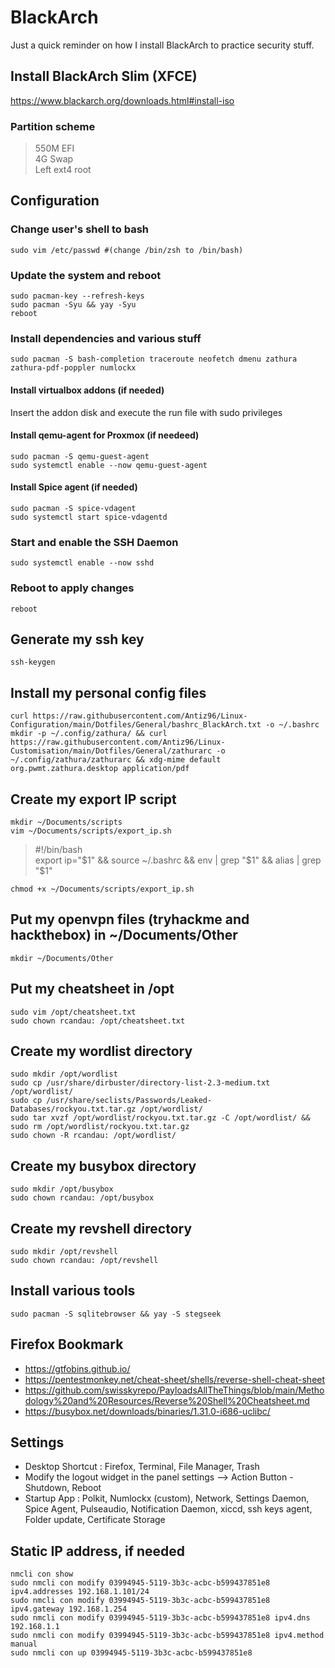 # BlackArch

Just a quick reminder on how I install BlackArch to practice security stuff.  

## Install BlackArch Slim (XFCE)

https://www.blackarch.org/downloads.html#install-iso

### Partition scheme

> 550M EFI  
> 4G Swap  
> Left ext4 root  

## Configuration

### Change user's shell to bash

```
sudo vim /etc/passwd #(change /bin/zsh to /bin/bash)
```

### Update the system and reboot

```
sudo pacman-key --refresh-keys
sudo pacman -Syu && yay -Syu 
reboot
```

### Install dependencies and various stuff

```
sudo pacman -S bash-completion traceroute neofetch dmenu zathura zathura-pdf-poppler numlockx
```

#### Install virtualbox addons (if needed)

Insert the addon disk and execute the run file with sudo privileges

#### Install qemu-agent for Proxmox (if needeed)

```
sudo pacman -S qemu-guest-agent
sudo systemctl enable --now qemu-guest-agent
```

#### Install Spice agent (if needed)

```
sudo pacman -S spice-vdagent
sudo systemctl start spice-vdagentd
```

### Start and enable the SSH Daemon

```
sudo systemctl enable --now sshd
```

### Reboot to apply changes

```
reboot
```

## Generate my ssh key

```
ssh-keygen
```

## Install my personal config files

```
curl https://raw.githubusercontent.com/Antiz96/Linux-Configuration/main/Dotfiles/General/bashrc_BlackArch.txt -o ~/.bashrc
mkdir -p ~/.config/zathura/ && curl https://raw.githubusercontent.com/Antiz96/Linux-Customisation/main/Dotfiles/General/zathurarc -o ~/.config/zathura/zathurarc && xdg-mime default org.pwmt.zathura.desktop application/pdf
```

## Create my export IP script

```
mkdir ~/Documents/scripts
vim ~/Documents/scripts/export_ip.sh
```

> #!/bin/bash  
> export ip="$1" && source ~/.bashrc && env | grep "$1"  && alias | grep "$1"  

```
chmod +x ~/Documents/scripts/export_ip.sh
```

## Put my openvpn files (tryhackme and hackthebox) in ~/Documents/Other

```
mkdir ~/Documents/Other
```

## Put my cheatsheet in /opt

```
sudo vim /opt/cheatsheet.txt
sudo chown rcandau: /opt/cheatsheet.txt
```

## Create my wordlist directory

```
sudo mkdir /opt/wordlist
sudo cp /usr/share/dirbuster/directory-list-2.3-medium.txt /opt/wordlist/
sudo cp /usr/share/seclists/Passwords/Leaked-Databases/rockyou.txt.tar.gz /opt/wordlist/
sudo tar xvzf /opt/wordlist/rockyou.txt.tar.gz -C /opt/wordlist/ && sudo rm /opt/wordlist/rockyou.txt.tar.gz
sudo chown -R rcandau: /opt/wordlist/
```

## Create my busybox directory

```
sudo mkdir /opt/busybox
sudo chown rcandau: /opt/busybox
```

## Create my revshell directory

```
sudo mkdir /opt/revshell
sudo chown rcandau: /opt/revshell
```

## Install various tools

```
sudo pacman -S sqlitebrowser && yay -S stegseek
```

## Firefox Bookmark

- https://gtfobins.github.io/
- https://pentestmonkey.net/cheat-sheet/shells/reverse-shell-cheat-sheet
- https://github.com/swisskyrepo/PayloadsAllTheThings/blob/main/Methodology%20and%20Resources/Reverse%20Shell%20Cheatsheet.md
- https://busybox.net/downloads/binaries/1.31.0-i686-uclibc/

## Settings

- Desktop Shortcut : Firefox, Terminal, File Manager, Trash
- Modify the logout widget in the panel settings --> Action Button - Shutdown, Reboot
- Startup App : Polkit, Numlockx (custom), Network, Settings Daemon, Spice Agent, Pulseaudio, Notification Daemon, xiccd, ssh keys agent, Folder update, Certificate Storage

## Static IP address, if needed

```
nmcli con show 
sudo nmcli con modify 03994945-5119-3b3c-acbc-b599437851e8 ipv4.addresses 192.168.1.101/24
sudo nmcli con modify 03994945-5119-3b3c-acbc-b599437851e8 ipv4.gateway 192.168.1.254
sudo nmcli con modify 03994945-5119-3b3c-acbc-b599437851e8 ipv4.dns 192.168.1.1
sudo nmcli con modify 03994945-5119-3b3c-acbc-b599437851e8 ipv4.method manual
sudo nmcli con up 03994945-5119-3b3c-acbc-b599437851e8 
```

